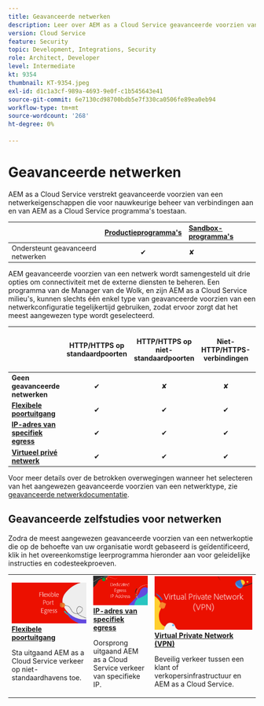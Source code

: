 ```yaml
---
title: Geavanceerde netwerken
description: Leer over AEM as a Cloud Service geavanceerde voorzien van een netwerkopties.
version: Cloud Service
feature: Security
topic: Development, Integrations, Security
role: Architect, Developer
level: Intermediate
kt: 9354
thumbnail: KT-9354.jpeg
exl-id: d1c1a3cf-989a-4693-9e0f-c1b545643e41
source-git-commit: 6e7130cd98700bdb5e7f330ca0506fe89ea0eb94
workflow-type: tm+mt
source-wordcount: '268'
ht-degree: 0%

---
```


# Geavanceerde netwerken

AEM as a Cloud Service verstrekt geavanceerde voorzien van een netwerkeigenschappen die voor nauwkeurige beheer van verbindingen aan en van AEM as a Cloud Service programma&#39;s toestaan.

|  | [Productieprogramma&#39;s](https://experienceleague.adobe.com/docs/experience-manager-cloud-service/content/implementing/using-cloud-manager/programs/introduction-production-programs.html) | [Sandbox-programma&#39;s](https://experienceleague.adobe.com/docs/experience-manager-cloud-service/content/implementing/using-cloud-manager/programs/introduction-sandbox-programs.html) |
|---------------------------------------------------|:-----------------------:|:---------------------|
| Ondersteunt geavanceerd netwerken | ✔ | ✘ |


AEM geavanceerde voorzien van een netwerk wordt samengesteld uit drie opties om connectiviteit met de externe diensten te beheren. Een programma van de Manager van de Wolk, en zijn AEM as a Cloud Service milieu&#39;s, kunnen slechts één enkel type van geavanceerde voorzien van een netwerkconfiguratie tegelijkertijd gebruiken, zodat ervoor zorgt dat het meest aangewezen type wordt geselecteerd.

|  | HTTP/HTTPS op standaardpoorten | HTTP/HTTPS op niet-standaardpoorten | Niet-HTTP/HTTPS-verbindingen | Speciale IP-adressen | Lijst met &quot;Geen proxy-hosts&quot; | Verbinding maken met VPN-beveiligde services | Beperk AEM publicatieverkeer door IP |
|-----------------------------------|:----------------------------:|:--------------------------------:|:--------------------------:|:-------------------:|:-------------------------------------:|:-------------------------------------:|:----:|
| __Geen geavanceerde netwerken__ | ✔ | ✘ | ✘ | ✘ | ✘ | ✘ | ✘ |
| [__Flexibele poortuitgang__](./flexible-port-egress.md) | ✔ | ✔ | ✔ | ✘ | ✘ | ✘ | ✘ |
| [__IP-adres van specifiek egress__](./dedicated-egress-ip-address.md) | ✔ | ✔ | ✔ | ✔ | ✔ | ✘ | ✘ |
| [__Virtueel privé netwerk__](./vpn.md) | ✔ | ✔ | ✔ | ✔ | ✔ | ✔ | ✔ |


Voor meer details over de betrokken overwegingen wanneer het selecteren van het aangewezen geavanceerde voorzien van een netwerktype, zie [geavanceerde netwerkdocumentatie](https://experienceleague.adobe.com/docs/experience-manager-cloud-service/security/configuring-advanced-networking.html).

## Geavanceerde zelfstudies voor netwerken

Zodra de meest aangewezen geavanceerde voorzien van een netwerkoptie die op de behoefte van uw organisatie wordt gebaseerd is geïdentificeerd, klik in het overeenkomstige leerprogramma hieronder aan voor geleidelijke instructies en codesteekproeven.

<table>
  <tr>
   <td>
      <a  href="./flexible-port-egress.md"><img alt="Flexibele poortuitgang" src="./assets/flexible-port-egress.png"/></a>
      <div><strong><a href="./flexible-port-egress.md">Flexibele poortuitgang</a></strong></div>
      <p>
          Sta uitgaand AEM as a Cloud Service verkeer op niet-standaardhavens toe.
      </p>
    </td>   
   <td>
      <a  href="./dedicated-egress-ip-address.md"><img alt="IP-adres van FileDedicated egress" src="./assets/dedicated-egress-ip-address.png"/></a>
      <div><strong><a href="./dedicated-egress-ip-address.md">IP-adres van specifiek egress</a></strong></div>
      <p>
        Oorsprong uitgaand AEM as a Cloud Service verkeer van specifieke IP.
      </p>
    </td>   
   <td>
      <a  href="./vpn.md"><img alt="Virtual Private Network (VPN)" src="./assets/vpn.png"/></a>
      <div><strong><a href="./vpn.md">Virtual Private Network (VPN)</a></strong></div>
      <p>
        Beveilig verkeer tussen een klant of verkopersinfrastructuur en AEM as a Cloud Service.
      </p>
    </td>   
  </tr>
</table>
